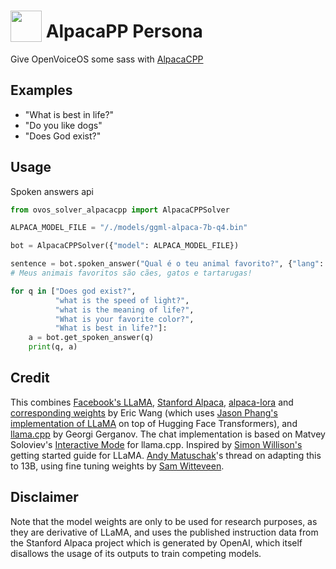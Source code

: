 # <img src='' card_color='#40DBB0' width='50' height='50' style='vertical-align:bottom'/> AlpacaPP Persona
 
Give OpenVoiceOS some sass with [AlpacaCPP](https://github.com/antimatter15/alpaca.cpp)

## Examples 
* "What is best in life?"
* "Do you like dogs"
* "Does God exist?"


## Usage

Spoken answers api

```python
from ovos_solver_alpacacpp import AlpacaCPPSolver

ALPACA_MODEL_FILE = "/./models/ggml-alpaca-7b-q4.bin"

bot = AlpacaCPPSolver({"model": ALPACA_MODEL_FILE})

sentence = bot.spoken_answer("Qual é o teu animal favorito?", {"lang": "pt-pt"})
# Meus animais favoritos são cães, gatos e tartarugas!

for q in ["Does god exist?",
          "what is the speed of light?",
          "what is the meaning of life?",
          "What is your favorite color?",
          "What is best in life?"]:
    a = bot.get_spoken_answer(q)
    print(q, a)
```


## Credit

This combines [Facebook's LLaMA](https://github.com/facebookresearch/llama), [Stanford Alpaca](https://crfm.stanford.edu/2023/03/13/alpaca.html), [alpaca-lora](https://github.com/tloen/alpaca-lora) and [corresponding weights](https://huggingface.co/tloen/alpaca-lora-7b/tree/main) by Eric Wang (which uses [Jason Phang's implementation of LLaMA](https://github.com/huggingface/transformers/pull/21955) on top of Hugging Face Transformers), and [llama.cpp](https://github.com/ggerganov/llama.cpp) by Georgi Gerganov. The chat implementation is based on Matvey Soloviev's [Interactive Mode](https://github.com/ggerganov/llama.cpp/pull/61) for llama.cpp. Inspired by [Simon Willison's](https://til.simonwillison.net/llms/llama-7b-m2) getting started guide for LLaMA. [Andy Matuschak](https://twitter.com/andy_matuschak/status/1636769182066053120)'s thread on adapting this to 13B, using fine tuning weights by [Sam Witteveen](https://huggingface.co/samwit/alpaca13B-lora). 


## Disclaimer

Note that the model weights are only to be used for research purposes, as they are derivative of LLaMA, and uses the published instruction data from the Stanford Alpaca project which is generated by OpenAI, which itself disallows the usage of its outputs to train competing models. 


